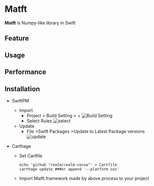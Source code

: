 # Matft

**Matft** is Numpy-like library in Swift

## Feature



## Usage



## Performance



## Installation

- SwiftPM

  - Import
    - Project > Build Setting > + ![Build Setting](https://user-images.githubusercontent.com/16914891/77144994-b0c72280-6aca-11ea-8633-1fb1a13ec74d.png)
    - Select Rules
      ![select](https://user-images.githubusercontent.com/16914891/77144995-b1f84f80-6aca-11ea-8f4d-911bd96013cb.png) 
  - Update
    - File >Swift Packages >Update to Latest Package versions
      ![update](https://user-images.githubusercontent.com/16914891/77145225-4367c180-6acb-11ea-98ea-8d7a5a2a669f.png)

- Carthage

  - Set Cartfile

  	```/bin/bash
    echo 'github "realm/realm-cocoa"' > Cartfile
  	carthage update ###or append '--platform ios'
  	```

  - Import Matft.framework made by above process to your project

